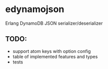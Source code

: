 # edynamojson

Erlang DynamoDB JSON serializer/deserializer

## TODO:

- support atom keys with option config
- table of implemented features and types
- tests